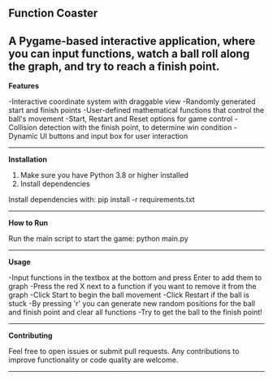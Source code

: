 Function Coaster
-----------------
A Pygame-based interactive application, where you can input functions, watch a ball roll along the graph, and try to reach a finish point.
-----------------
**Features**

-Interactive coordinate system with draggable view
-Randomly generated start and finish points
-User-defined mathematical functions that control the ball's movement
-Start, Restart and Reset options for game control
-Collision detection with the finish point, to determine win condition
-Dynamic UI buttons and input box for user interaction

-----------------

**Installation**

1. Make sure you have Python 3.8 or higher installed
2. Install dependencies 

Install dependencies with:
pip install -r requirements.txt 

-----------------

**How to Run**

Run the main script to start the game: 
python main.py

-----------------

**Usage**

-Input functions in the textbox at the bottom and press Enter to add them to graph
-Press the red X next to a function if you want to remove it from the graph
-Click Start to begin the ball movement 
-Click Restart if the ball is stuck
-By pressing 'r' you can generate new random positions for the ball and finish point and clear all functions
-Try to get the ball to the finish point!

-----------------


**Contributing**

Feel free to open issues or submit pull requests. Any contributions to improve functionality or code quality are welcome.

-----------------
